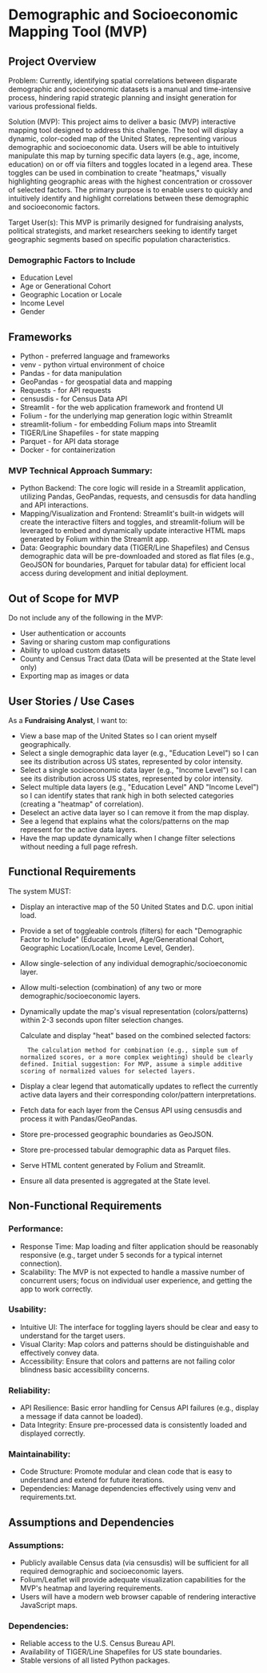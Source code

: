 # Demographic and Socioeconomic Mapping Tool (MVP)

## Project Overview

Problem: Currently, identifying spatial correlations between disparate demographic and socioeconomic datasets is a manual and time-intensive process, hindering rapid strategic planning and insight generation for various professional fields.

Solution (MVP): This project aims to deliver a basic (MVP) interactive mapping tool designed to address this challenge. The tool will display a dynamic, color-coded map of the United States, representing various demographic and socioeconomic data. Users will be able to intuitively manipulate this map by turning specific data layers (e.g., age, income, education) on or off via filters and toggles located in a legend area. These toggles can be used in combination to create "heatmaps," visually highlighting geographic areas with the highest concentration or crossover of selected factors. The primary purpose is to enable users to quickly and intuitively identify and highlight correlations between these demographic and socioeconomic factors.

Target User(s): This MVP is primarily designed for fundraising analysts, political strategists, and market researchers seeking to identify target geographic segments based on specific population characteristics.

### Demographic Factors to Include

* Education Level
* Age or Generational Cohort
* Geographic Location or Locale
* Income Level
* Gender

## Frameworks

* Python - preferred language and frameworks
* venv - python virtual environment of choice
* Pandas - for data manipulation
* GeoPandas - for geospatial data and mapping
* Requests - for API requests
* censusdis - for Census Data API
* Streamlit - for the web application framework and frontend UI
* Folium - for the underlying map generation logic within Streamlit
* streamlit-folium - for embedding Folium maps into Streamlit
* TIGER/Line Shapefiles - for state mapping
* Parquet - for API data storage
* Docker - for containerization

### MVP Technical Approach Summary:

* Python Backend: The core logic will reside in a Streamlit application, utilizing Pandas, GeoPandas, requests, and censusdis for data handling and API interactions.
* Mapping/Visualization and Frontend: Streamlit's built-in widgets will create the interactive filters and toggles, and streamlit-folium will be leveraged to embed and dynamically update interactive HTML maps generated by Folium within the Streamlit app.
* Data: Geographic boundary data (TIGER/Line Shapefiles) and Census demographic data will be pre-downloaded and stored as flat files (e.g., GeoJSON for boundaries, Parquet for tabular data) for efficient local access during development and initial deployment.

## Out of Scope for MVP

Do not include any of the following in the MVP:

* User authentication or accounts
* Saving or sharing custom map configurations
* Ability to upload custom datasets
* County and Census Tract data (Data will be presented at the State level only)
* Exporting map as images or data

## User Stories / Use Cases

As a **Fundraising Analyst**, I want to:

* View a base map of the United States so I can orient myself geographically.
* Select a single demographic data layer (e.g., "Education Level") so I can see its distribution across US states, represented by color intensity.
* Select a single socioeconomic data layer (e.g., "Income Level") so I can see its distribution across US states, represented by color intensity.
* Select multiple data layers (e.g., "Education Level" AND "Income Level") so I can identify states that rank high in both selected categories (creating a "heatmap" of correlation).
* Deselect an active data layer so I can remove it from the map display.
* See a legend that explains what the colors/patterns on the map represent for the active data layers.
* Have the map update dynamically when I change filter selections without needing a full page refresh.

## Functional Requirements

The system MUST:

* Display an interactive map of the 50 United States and D.C. upon initial load.
* Provide a set of toggleable controls (filters) for each "Demographic Factor to Include" (Education Level, Age/Generational Cohort, Geographic Location/Locale, Income Level, Gender).
* Allow single-selection of any individual demographic/socioeconomic layer.
* Allow multi-selection (combination) of any two or more demographic/socioeconomic layers.
* Dynamically update the map's visual representation (colors/patterns) within 2-3 seconds upon filter selection changes.

    Calculate and display "heat" based on the combined selected factors:

        The calculation method for combination (e.g., simple sum of normalized scores, or a more complex weighting) should be clearly defined. Initial suggestion: For MVP, assume a simple additive scoring of normalized values for selected layers.

* Display a clear legend that automatically updates to reflect the currently active data layers and their corresponding color/pattern interpretations.
* Fetch data for each layer from the Census API using censusdis and process it with Pandas/GeoPandas.
* Store pre-processed geographic boundaries as GeoJSON.
* Store pre-processed tabular demographic data as Parquet files.
* Serve HTML content generated by Folium and Streamlit.
* Ensure all data presented is aggregated at the State level.

## Non-Functional Requirements

### Performance:

* Response Time: Map loading and filter application should be reasonably responsive (e.g., target under 5 seconds for a typical internet connection).
* Scalability: The MVP is not expected to handle a massive number of concurrent users; focus on individual user experience, and getting the app to work correctly.

### Usability:

* Intuitive UI: The interface for toggling layers should be clear and easy to understand for the target users.
* Visual Clarity: Map colors and patterns should be distinguishable and effectively convey data.
* Accessibility: Ensure that colors and patterns are not failing color blindness basic accessibility concerns.

### Reliability:

* API Resilience: Basic error handling for Census API failures (e.g., display a message if data cannot be loaded).
* Data Integrity: Ensure pre-processed data is consistently loaded and displayed correctly.

### Maintainability:

* Code Structure: Promote modular and clean code that is easy to understand and extend for future iterations.
* Dependencies: Manage dependencies effectively using venv and requirements.txt.

## Assumptions and Dependencies

### Assumptions:

* Publicly available Census data (via censusdis) will be sufficient for all required demographic and socioeconomic layers.
* Folium/Leaflet will provide adequate visualization capabilities for the MVP's heatmap and layering requirements.
* Users will have a modern web browser capable of rendering interactive JavaScript maps.

### Dependencies:

* Reliable access to the U.S. Census Bureau API.
* Availability of TIGER/Line Shapefiles for US state boundaries.
* Stable versions of all listed Python packages.
